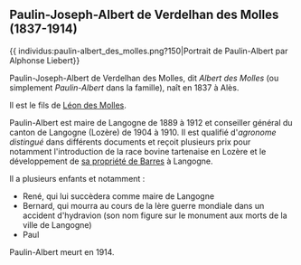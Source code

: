## Paulin-Joseph-Albert de Verdelhan des Molles (1837-1914)

{{ individus:paulin-albert\_des\_molles.png?150\|Portrait de Paulin-Albert par Alphonse Liebert}}

Paulin-Joseph-Albert de Verdelhan des Molles, dit *Albert des Molles* (ou simplement *Paulin-Albert* dans la famille), naît en 1837 à Alès.

Il est le fils de [Léon des Molles](charles-leon_verdelhan_des_molles_1805-1868).

Paulin-Albert est maire de Langogne de 1889 à 1912 et conseiller général du canton de Langogne (Lozère) de 1904 à 1910. Il est qualifié d'*agronome distingué* dans différents documents et reçoit plusieurs prix pour notamment l'introduction de la race bovine tartenaise en Lozère et le développement de [sa propriété de Barres](liste_des_proprietes_notables#Château_de_Barres) à Langogne.

Il a plusieurs enfants et notamment :

 * René, qui lui succèdera comme maire de Langogne
 * Bernard, qui mourra au cours de la Ière guerre mondiale dans un accident d'hydravion (son nom figure sur le monument aux morts de la ville de Langogne)
 * Paul

Paulin-Albert meurt en 1914.
